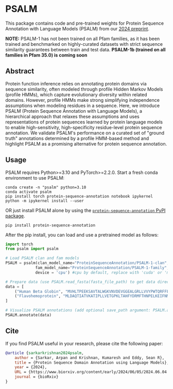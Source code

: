 # PSALM
This package contains code and pre-trained weights for Protein Sequence Annotation with Language Models (PSALM) from our [2024 preprint](https://www.biorxiv.org/content/10.1101/2024.06.04.596712v1).

**NOTE:** PSALM-1 has not been trained on all Pfam families, as it has been trained and benchmarked on highly-curated datasets with strict sequence similarity guarantees between train and test data. **PSALM-1b (trained on all families in Pfam 35.0) is coming soon**

## Abstract
Protein function inference relies on annotating protein domains via sequence similarity, often modeled through profile Hidden Markov Models (profile HMMs), which capture evolutionary diversity within related domains. However, profile HMMs make strong simplifying independence assumptions when modeling residues in a sequence. Here, we introduce PSALM (Protein Sequence Annotation with Language Models), a hierarchical approach that relaxes these assumptions and uses representations of protein sequences learned by protein language models to enable high-sensitivity, high-specificity residue-level protein sequence annotation. We validate PSALM's performance on a curated set of "ground truth" annotations determined by a profile HMM-based method and highlight PSALM as a promising alternative for protein sequence annotation.

## Usage
PSALM requires Python>=3.10 and PyTorch>=2.2.0. Start a fresh conda environment to use PSALM:

```
conda create -n "psalm" python=3.10
conda activate psalm
pip install torch protein-sequence-annotation notebook ipykernel
python -m ipykernel install --user
```

OR just install PSALM alone by using the [`protein-sequence-annotation` PyPI package](https://pypi.org/project/protein-sequence-annotation/#description). 
```
pip install protein-sequence-annotation
```

After the pip install, you can load and use a pretrained model as follows:
```python
import torch
from psalm import psalm

# Load PSALM clan and fam models
PSALM = psalm(clan_model_name="ProteinSequenceAnnotation/PSALM-1-clan",
             fam_model_name="ProteinSequenceAnnotation/PSALM-1-family",
             device = 'cpu') #cpu by default, replace with 'cuda' or 'mps' as needed

# Prepare data (use PSALM.read_fasta(fasta_file_path) to get data directly from a FASTA file)
data = [
    ("Human Beta Globin", "MVHLTPEEKSAVTALWGKVNVDEVGGEALGRLLVVYPWTQRFFESFGDLSTPDAVMGNPKVKAHGKKVLGAFSDGLAHLDNLKGTFATLSELHCDKLHVDPENFRLLGNVLVCVLAHHFGKEFTPPVQAAYQKVVAGVANALAHKYH"),
    ("Flavohemoprotein", "MLDAQTIATVKATIPLLVETGPKLTAHFYDRMFTHNPELKEIFNMSNQRNGDQREALFNAIAAYASNIENLPALLPAVEKIAQKHTSFQIKPEQYNIVGEHLLATLDEMFSPGQEVLDAWGKAYGVLANVFINREAEIYNENASKAGGWEGTRDFRIVAKTPRSALITSFELEPVDGGAVAEYRPGQYLGVWLKPEGFPHQEIRQYSLTRKPDGKGYRIAVKREEGGQVSNWLHNHANVGDVVKLVAPAGDFFMAVADDTPVTLISAGVGQTPMLAMLDTLAKAGHTAQVNWFHAAENGDVHAFADEVKELGQSLPRFTAHTWYRQPSEADRAKGQFDSEGLMDLSKLEGAFSDPTMQFYLCGPVGFMQFTAKQLVDLGVKQENIHYECFGPHKVL")
]

# Visualize PSALM annotations (add optional save_path argument: PSALM.annotate(data,save_path="save_folder")
PSALM.annotate(data)
```

## Cite
If you find PSALM useful in your research, please cite the following paper:
```bibtex
@article {sarkarkrishnan2024psalm,
	author = {Sarkar, Arpan and Krishnan, Kumaresh and Eddy, Sean R},
	title = {Protein Sequence Domain Annotation using Language Models},
	year = {2024},
	URL = {https://www.biorxiv.org/content/early/2024/06/05/2024.06.04.596712},
	journal = {bioRxiv}
}

```
